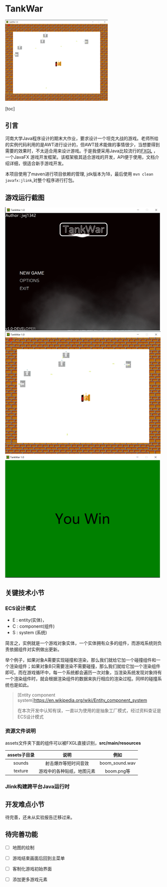 # TankWar

<img src="README_PIC/2.PNG" alt="游戏过程中" style="zoom: 33%;" />

[toc]

## 引言

河南大学Java程序设计的期末大作业，要求设计一个坦克大战的游戏。老师所给的实例代码利用的是AWT进行设计的，但AWT技术能做的事情很少，当想要得到需要的效果时，不太适合用来设计游戏。于是我便采用Java比较流行的[FXGL](https://github.com/AlmasB/FXGL)
，一个JavaFX 游戏开发框架。该框架极其适合游戏的开发，API便于使用，文档介绍详细，很适合新手游戏开发。

本项目使用了maven进行项目依赖的管理, jdk版本为18，最后使用 `mvn clean javafx:jlink`,对整个程序进行打包。

## 游戏运行截图

<img src="README_PIC/1.png" alt="游戏主页面" style="zoom: 50%;" />

<img src="README_PIC/2.PNG" alt="游戏过程中" style="zoom:50%;" />

<img src="README_PIC/3.png" alt="游戏胜利" style="zoom:50%;" />

## 关键技术小节

### ECS设计模式

- E : entity(实体)，
- C : component(组件)
- S : system (系统)

简言之，实例就是一个游戏对象实体，一个实体拥有众多的组件，而游戏系统则负责依据组件对实例做出更新。

举个例子，如果对象A需要实现碰撞和渲染，那么我们就给它加一个碰撞组件和一个渲染组件；如果对象B只需要渲染不需要碰撞，那么我们就给它加一个渲染组件即可。而在游戏循环中，每一个系统都会遍历一次对象，当渲染系统发现对象持有一个渲染组件时，就会根据渲染组件的数据来执行相应的渲染过程。同样的碰撞系统也是如此。

> [Entity component system]https://en.wikipedia.org/wiki/Entity_component_system
>
> 在本次开发中认知有误，一直以为使用的是抽象工厂模式，经过资料查证是ECS设计模式

### 资源文件说明

assets文件夹下面的组件可以被FXGL直接识别，**src/main/resources**

| assets子目录 |      说明       |       例如       |
|:---------:|:-------------:|:--------------:|
|  sounds   |  射击爆炸等短时间音效   | boom_sound.wav |
|  texture  | 游戏中的各种贴纸，地图元素 |   boom.png等    |

### Jlink构建跨平台Java运行时

[1]: https://learn.microsoft.com/zh-cn/java/openjdk/java-jlink-runtimes    "使用 jlink 的 Java 运行时"

[2]: https://zhuanlan.zhihu.com/p/349727180    "发布你的 JAVA 程序——使用 JLINK"

## 开发难点小节

待完善，还未从实验报告迁移过来。

## 待完善功能

- [ ] 地图的绘制
- [ ] 游戏结束画面后回到主菜单
- [ ] 客制化游戏初始界面
- [ ] 添加更多游戏元素



